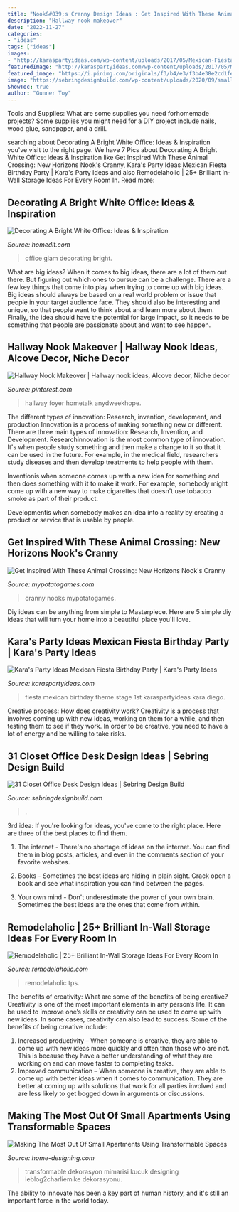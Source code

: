 ```yaml
---
title: "Nook&#039;s Cranny Design Ideas : Get Inspired With These Animal Crossing: New Horizons Nook&#039;s Cranny"
description: "Hallway nook makeover"
date: "2022-11-27"
categories:
- "ideas"
tags: ["ideas"]
images:
- "http://karaspartyideas.com/wp-content/uploads/2017/05/Mexican-Fiesta-Birthday-Party-via-Karas-Party-Ideas-KarasPartyIdeas.com19.jpg"
featuredImage: "http://karaspartyideas.com/wp-content/uploads/2017/05/Mexican-Fiesta-Birthday-Party-via-Karas-Party-Ideas-KarasPartyIdeas.com19.jpg"
featured_image: "https://i.pinimg.com/originals/f3/b4/e3/f3b4e38e2cd1fe6dc27181510643a9b5.jpg"
image: "https://sebringdesignbuild.com/wp-content/uploads/2020/09/small-closet-office-desks-design-ideas-1.jpg?x61781"
ShowToc: true
author: "Gunner Toy"
---
```



Tools and Supplies: What are some supplies you need forhomemade projects?
Some supplies you might need for a DIY project include nails, wood glue, sandpaper, and a drill.

	

		
searching about Decorating A Bright White Office: Ideas &amp; Inspiration you've visit to the right page. We have 7 Pics about Decorating A Bright White Office: Ideas &amp; Inspiration like Get Inspired With These Animal Crossing: New Horizons Nook&#039;s Cranny, Kara&#039;s Party Ideas Mexican Fiesta Birthday Party | Kara&#039;s Party Ideas and also Remodelaholic | 25+ Brilliant In-Wall Storage Ideas For Every Room In. Read more:
		
    
## Decorating A Bright White Office: Ideas &amp; Inspiration

<img loading=lazy src="https://cdn.homedit.com/wp-content/uploads/2012/12/glam-office-design.jpg" onerror="this.onerror=null;this.src='https://tse4.mm.bing.net/th?id=OIP.gSEQJ5eAetZ7UPG5npd9uwHaLH&amp;pid=15.1';" alt="Decorating A Bright White Office: Ideas &amp; Inspiration">

_Source: homedit.com_

>office glam decorating bright. 

	

What are big ideas?
When it comes to big ideas, there are a lot of them out there. But figuring out which ones to pursue can be a challenge. There are a few key things that come into play when trying to come up with big ideas. 
Big ideas should always be based on a real world problem or issue that people in your target audience face. They should also be interesting and unique, so that people want to think about and learn more about them. Finally, the idea should have the potential for large impact, so it needs to be something that people are passionate about and want to see happen.

    
## Hallway Nook Makeover | Hallway Nook Ideas, Alcove Decor, Niche Decor

<img loading=lazy src="https://i.pinimg.com/originals/f3/b4/e3/f3b4e38e2cd1fe6dc27181510643a9b5.jpg" onerror="this.onerror=null;this.src='https://tse3.mm.bing.net/th?id=OIP.2qPsv43aF1aonxzwm-mDmwHaJ4&amp;pid=15.1';" alt="Hallway Nook Makeover | Hallway nook ideas, Alcove decor, Niche decor">

_Source: pinterest.com_

>hallway foyer hometalk anydweekhope. 

	

The different types of innovation: Research, invention, development, and production
Innovation is a process of making something new or different. There are three main types of innovation: Research, Invention, and Development.
Researchinnovation is the most common type of innovation. It's when people study something and then make a change to it so that it can be used in the future. For example, in the medical field, researchers study diseases and then develop treatments to help people with them.

Inventionis when someone comes up with a new idea for something and then does something with it to make it work. For example, somebody might come up with a new way to make cigarettes that doesn't use tobacco smoke as part of their product. 

Developmentis when somebody makes an idea into a reality by creating a product or service that is usable by people.

    
## Get Inspired With These Animal Crossing: New Horizons Nook&#039;s Cranny

<img loading=lazy src="https://mypotatogames.com/wp-content/uploads/2020/10/new_horizons_nooks_cranny_design.jpeg" onerror="this.onerror=null;this.src='https://tse2.mm.bing.net/th?id=OIP.i0ujtlbmDvmhttpGevEs_QHaEK&amp;pid=15.1';" alt="Get Inspired With These Animal Crossing: New Horizons Nook&#039;s Cranny">

_Source: mypotatogames.com_

>cranny nooks mypotatogames. 

	

Diy ideas can be anything from simple to Masterpiece. Here are 5 simple diy ideas that will turn your home into a beautiful place you'll love.

    
## Kara&#039;s Party Ideas Mexican Fiesta Birthday Party | Kara&#039;s Party Ideas

<img loading=lazy src="http://karaspartyideas.com/wp-content/uploads/2017/05/Mexican-Fiesta-Birthday-Party-via-Karas-Party-Ideas-KarasPartyIdeas.com19.jpg" onerror="this.onerror=null;this.src='https://tse4.mm.bing.net/th?id=OIP.p_kPK5shf4OLzVfY2vH5ygHaE7&amp;pid=15.1';" alt="Kara&#039;s Party Ideas Mexican Fiesta Birthday Party | Kara&#039;s Party Ideas">

_Source: karaspartyideas.com_

>fiesta mexican birthday theme stage 1st karaspartyideas kara diego. 

	

Creative process: How does creativity work?
Creativity is a process that involves coming up with new ideas, working on them for a while, and then testing them to see if they work. In order to be creative, you need to have a lot of energy and be willing to take risks.

    
## 31 Closet Office Desk Design Ideas | Sebring Design Build

<img loading=lazy src="https://sebringdesignbuild.com/wp-content/uploads/2020/09/small-closet-office-desks-design-ideas-1.jpg?x61781" onerror="this.onerror=null;this.src='https://tse3.mm.bing.net/th?id=OIP.yWlmOqqScYHKq8k427XkMwAAAA&amp;pid=15.1';" alt="31 Closet Office Desk Design Ideas | Sebring Design Build">

_Source: sebringdesignbuild.com_

>. 

	

3rd idea:
If you're looking for ideas, you've come to the right place. Here are three of the best places to find them.
1. The internet - There's no shortage of ideas on the internet. You can find them in blog posts, articles, and even in the comments section of your favorite websites.

2. Books - Sometimes the best ideas are hiding in plain sight. Crack open a book and see what inspiration you can find between the pages.

3. Your own mind - Don't underestimate the power of your own brain. Sometimes the best ideas are the ones that come from within.

    
## Remodelaholic | 25+ Brilliant In-Wall Storage Ideas For Every Room In

<img loading=lazy src="https://i2.wp.com/www.remodelaholic.com/wp-content/uploads/2016/02/25-In-Wall-Storage-Ideas-via-Remodelaholic.com_.jpg?resize=533%2C800&amp;ssl=1" onerror="this.onerror=null;this.src='https://tse4.mm.bing.net/th?id=OIP.Rp1UgjlmGT4DYxExAdeB2gHaLH&amp;pid=15.1';" alt="Remodelaholic | 25+ Brilliant In-Wall Storage Ideas For Every Room In">

_Source: remodelaholic.com_

>remodelaholic tps. 

	

The benefits of creativity: What are some of the benefits of being creative?
Creativity is one of the most important elements in any person’s life. It can be used to improve one’s skills or creativity can be used to come up with new ideas. In some cases, creativity can also lead to success. Some of the benefits of being creative include: 
1. Increased productivity – When someone is creative, they are able to come up with new ideas more quickly and often than those who are not. This is because they have a better understanding of what they are working on and can move faster to completing tasks. 
2. Improved communication – When someone is creative, they are able to come up with better ideas when it comes to communication. They are better at coming up with solutions that work for all parties involved and are less likely to get bogged down in arguments or discussions. 

    
## Making The Most Out Of Small Apartments Using Transformable Spaces

<img loading=lazy src="http://cdn.home-designing.com/wp-content/uploads/2014/04/8-Kitchen-lounge.jpg" onerror="this.onerror=null;this.src='https://tse2.mm.bing.net/th?id=OIP.R1-wz-sbpU24WFCOZDjC8QHaDA&amp;pid=15.1';" alt="Making The Most Out Of Small Apartments Using Transformable Spaces">

_Source: home-designing.com_

>transformable dekorasyon mimarisi kucuk designing leblog2charliemike dekorasyonu. 

	

The ability to innovate has been a key part of human history, and it's still an important force in the world today.

